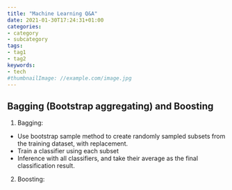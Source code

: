 ```yaml
---
title: "Machine Learning Q&A"
date: 2021-01-30T17:24:31+01:00
categories:
- category
- subcategory
tags:
- tag1
- tag2
keywords:
- tech
#thumbnailImage: //example.com/image.jpg
---
```


<!--more-->

## Bagging (Bootstrap aggregating) and Boosting
1. Bagging: 
 - Use bootstrap sample method to create randomly sampled subsets from the training dataset, with replacement. 
 - Train a classifier using each subset
 - Inference with all classifiers, and take their average as the final classification result.
2. Boosting:
 
##
